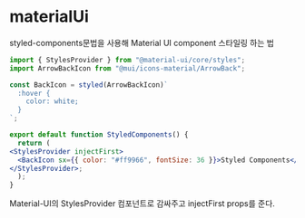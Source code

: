 # materialUi

styled-components문법을 사용해 Material UI component 스타일링 하는 법

```jsx
import { StylesProvider } from "@material-ui/core/styles";
import ArrowBackIcon from "@mui/icons-material/ArrowBack";

const BackIcon = styled(ArrowBackIcon)`
  :hover {
    color: white;
  }
`;

export default function StyledComponents() {
  return (
<StylesProvider injectFirst>
  <BackIcon sx={{ color: "#ff9966", fontSize: 36 }}>Styled Components</BackIcon>
</StylesProvider>;
  );
}

```

Material-UI의 StylesProvider 컴포넌트로 감싸주고 injectFirst props를 준다.
